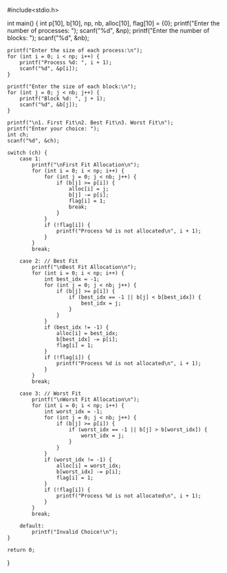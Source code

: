 #include<stdio.h>

int main() {
    int p[10], b[10], np, nb, alloc[10], flag[10] = {0};
    printf("Enter the number of processes: ");
    scanf("%d", &np);
    printf("Enter the number of blocks: ");
    scanf("%d", &nb);

    printf("Enter the size of each process:\n");
    for (int i = 0; i < np; i++) {
        printf("Process %d: ", i + 1);
        scanf("%d", &p[i]);
    }

    printf("Enter the size of each block:\n");
    for (int j = 0; j < nb; j++) {
        printf("Block %d: ", j + 1);
        scanf("%d", &b[j]);
    }

    printf("\n1. First Fit\n2. Best Fit\n3. Worst Fit\n");
    printf("Enter your choice: ");
    int ch;
    scanf("%d", &ch);

    switch (ch) {
        case 1: 
            printf("\nFirst Fit Allocation\n");
            for (int i = 0; i < np; i++) {
                for (int j = 0; j < nb; j++) {
                    if (b[j] >= p[i]) {
                        alloc[i] = j;
                        b[j] -= p[i];
                        flag[i] = 1;
                        break;
                    }
                }
                if (!flag[i]) {
                    printf("Process %d is not allocated\n", i + 1);
                }
            }
            break;

        case 2: // Best Fit
            printf("\nBest Fit Allocation\n");
            for (int i = 0; i < np; i++) {
                int best_idx = -1;
                for (int j = 0; j < nb; j++) {
                    if (b[j] >= p[i]) {
                        if (best_idx == -1 || b[j] < b[best_idx]) {
                            best_idx = j;
                        }
                    }
                }
                if (best_idx != -1) {
                    alloc[i] = best_idx;
                    b[best_idx] -= p[i];
                    flag[i] = 1;
                }
                if (!flag[i]) {
                    printf("Process %d is not allocated\n", i + 1);
                }
            }
            break;

        case 3: // Worst Fit
            printf("\nWorst Fit Allocation\n");
            for (int i = 0; i < np; i++) {
                int worst_idx = -1;
                for (int j = 0; j < nb; j++) {
                    if (b[j] >= p[i]) {
                        if (worst_idx == -1 || b[j] > b[worst_idx]) {
                            worst_idx = j;
                        }
                    }
                }
                if (worst_idx != -1) {
                    alloc[i] = worst_idx;
                    b[worst_idx] -= p[i];
                    flag[i] = 1;
                }
                if (!flag[i]) {
                    printf("Process %d is not allocated\n", i + 1);
                }
            }
            break;

        default:
            printf("Invalid Choice!\n");
    }

    return 0;
}
